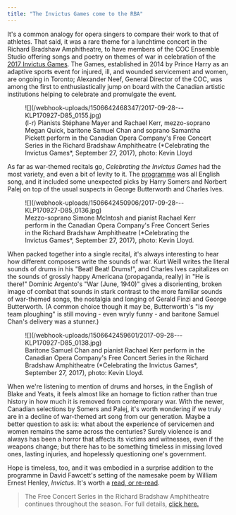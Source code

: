 ```yaml
---
title: "The Invictus Games come to the RBA"
---
```


It's a common analogy for opera singers to compare their work to that of athletes. That said, it was a rare theme for a lunchtime concert in the Richard Bradshaw Amphitheatre, to have members of the COC Ensemble Studio offering songs and poetry on themes of war in celebration of the [2017 Invictus Games](http://www.invictusgames2017.com/about-us/). The Games, established in 2014 by Prince Harry as an adaptive sports event for injured, ill, and wounded servicement and women, are ongoing in Toronto; Alexander Neef, General Director of the COC, was among the first to enthusiastically jump on board with the Canadian artistic institutions helping to celebrate and promulgate the event.

<figure data-type="image">
![](/webhook-uploads/1506642468347/2017-09-28---KLP170927-D85_0155.jpg)
<figcaption>(l-r) Pianists Stéphane Mayer and Rachael Kerr, mezzo-soprano Megan Quick, baritone Samuel Chan and soprano Samantha Pickett perform in the Canadian Opera Company's Free Concert Series in the Richard Bradshaw Amphitheatre (*Celebrating the Invictus Games*, September 27, 2017), photo: Kevin Lloyd</figcaption>
</figure>

As far as war-themed recitals go, *Celebrating the Invictus Games* had the most variety, and even a bit of levity to it. The [programme](http://files.coc.ca/pdfs/concert170927.pdf) was all English song, and it included some unexpected picks by Harry Somers and Norbert Palej on top of the usual suspects in George Butterworth and Charles Ives. 

<figure data-type="image">
![](/webhook-uploads/1506642450906/2017-09-28---KLP170927-D85_0136.jpg)
<figcaption>Mezzo-soprano Simone McIntosh and pianist Rachael Kerr perform in the Canadian Opera Company's Free Concert Series in the Richard Bradshaw Amphitheatre (*Celebrating the Invictus Games*, September 27, 2017), photo: Kevin Lloyd.</figcaption>
</figure>

When packed together into a single recital, it's always interesting to hear how different composers write the sounds of war. Kurt Weill writes the literal sounds of drums in his "Beat! Beat! Drums!", and Charles Ives capitalizes on the sounds of grossly happy Americana (propaganda, really) in "He is there!" Dominic Argento's "War (June, 1940)" gives a disorienting, broken image of combat that sounds in stark contrast to the more familiar sounds of war-themed songs, the nostalgia and longing of Gerald Finzi and George Butterworth. (A common choice though it may be, Butterworth's "Is my team ploughing" is still moving - even wryly funny - and baritone Samuel Chan's delivery was a stunner.)

<figure data-type="image">
![](/webhook-uploads/1506642459601/2017-09-28---KLP170927-D85_0138.jpg)
<figcaption>Baritone Samuel Chan and pianist Rachael Kerr perform in the Canadian Opera Company's Free Concert Series in the Richard Bradshaw Amphitheatre (*Celebrating the Invictus Games*, September 27, 2017), photo: Kevin Lloyd.</figcaption>
</figure>

When we're listening to mention of drums and horses, in the English of Blake and Yeats, it feels almost like an homage to fiction rather than true history in how much it is removed from contemporary war. With the newer, Canadian selections by Somers and Palej, it's worth wondering if we truly are in a decline of war-themed art song from our generation. Maybe a better question to ask is: what about the experience of servicemen and women remains the same across the centuries? Surely violence is and always has been a horror that affects its victims and witnesses, even if the weapons change; but there has to be something timeless in missing loved ones, lasting injuries, and hopelessly questioning one's government.

Hope is timeless, too, and it was embodied in a surprise addition to the programme in David Fawcett's setting of the namesake poem by William Ernest Henley, *Invictus*. It's worth a [read, or re-read](https://www.poetryfoundation.org/poems/51642/invictus).

>The Free Concert Series in the Richard Bradshaw Amphitheatre continues throughout the season. For full details, [click here.](http://www.coc.ca/PerformancesAndTickets/FreeConcertSeries.aspx)
